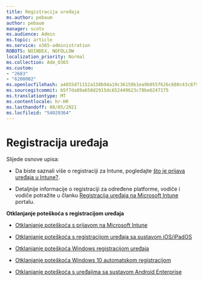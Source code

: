 ```yaml
---
title: Registracija uređaja
ms.author: pebaum
author: pebaum
manager: scotv
ms.audience: Admin
ms.topic: article
ms.service: o365-administration
ROBOTS: NOINDEX, NOFOLLOW
localization_priority: Normal
ms.collection: Adm_O365
ms.custom:
- "2683"
- "6200002"
ms.openlocfilehash: a4855d71152a158b94a19c36159b1ea9b055f626c680c43c875de1f258329c96
ms.sourcegitcommit: b5f7da89a650d2915dc652449623c78be6247175
ms.translationtype: MT
ms.contentlocale: hr-HR
ms.lasthandoff: 08/05/2021
ms.locfileid: "54029364"
---
```

# <a name="how-to-enroll-devices"></a>Registracija uređaja

Slijede osnove upisa:

- Da biste saznali više o registraciji za Intune, pogledajte [što je prijava uređaja u Intune?](https://docs.microsoft.com/mem/intune/enrollment/device-enrollment).

- Detaljnije informacije o registraciji za određene platforme, vodiče i vodiče potražite u članku [Registracija uređaja na Microsoft Intune](https://docs.microsoft.com/mem/intune/enrollment/) portalu.

**Otklanjanje poteškoća s registracijom uređaja**

- [Otklanjanje poteškoća s prijavom na Microsoft Intune](https://docs.microsoft.com/mem/intune/enrollment/troubleshoot-device-enrollment-in-intune)

- [Otklanjanje poteškoća s registracijom uređaja sa sustavom iOS/iPadOS](https://docs.microsoft.com/mem/intune/enrollment/troubleshoot-ios-enrollment-errors)

- [Otklanjanje poteškoća Windows registracijom uređaja](https://docs.microsoft.com/mem/intune/enrollment/troubleshoot-windows-enrollment-errors)

- [Otklanjanje poteškoća Windows 10 automatskom registracijom](https://docs.microsoft.com/mem/intune/enrollment/troubleshoot-windows-auto-enrollment)

- [Otklanjanje poteškoća s uređajima sa sustavom Android Enterprise](https://docs.microsoft.com/mem/intune/enrollment/troubleshoot-android-enrollment)


